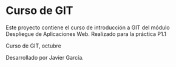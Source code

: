 # Curso de GIT

Este proyecto contiene el curso de introducción a GIT del módulo Despliegue de Aplicaciones Web.
Realizado para la práctica P1.1

Curso de GIT, octubre

Desarrollado por Javier García.
